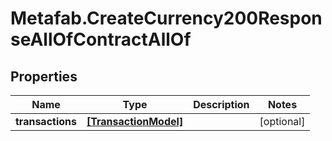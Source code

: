 # Metafab.CreateCurrency200ResponseAllOfContractAllOf

## Properties

Name | Type | Description | Notes
------------ | ------------- | ------------- | -------------
**transactions** | [**[TransactionModel]**](TransactionModel.md) |  | [optional] 


